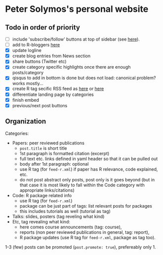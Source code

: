 Peter Solymos's personal website
==========

## Todo in order of priority

- [ ] include 'subscribe/follow' buttons at top of sidebar 
  (see [here](http://coschedule.com/blog/write-a-great-blog-post/)).
- [ ] add to R-bloggers [here](http://www.r-bloggers.com/add-your-blog/)
- [x] update logline
- [x] create blog entries from News section
- [x] share buttons (Twitter etc)
- [x] create category specific highlights once there are enough posts/category
- [x] qisqus to add in bottom is done but does not load: canonical problem? works mostly...
- [x] create R tag secific RSS feed as [here](http://jekyll.tips/tutorials/rss-feed/) or [here](https://github.com/snaptortoise/jekyll-rss-feeds/blob/master/feed.xml)
- [x] differentiate landing page by categories
- [x] finish embed
- [x] previous/next post buttons

## Organization

Categories:

* Papers: peer reviewed publications
  - `post.title` is short title
  - 1st paragraph is formatted citation (excerpt)
  - full text etc. links defined in yaml header so that it can be pulled out
  - body after 1st paragraph: optional
  - use R tag (for `feed-r.xml`) if paper has R relevance, code explained, etc.
  - do not post abstract only posts, post only is it goes beyond
    (but in that case it is most likely to fall within the Code category
    with appropriate links/citations)
* Code: R package related info
  - use R tag (for `feed-r.xml`)
  - package can be just part of tags: list relevant posts for packages
  - this includes tutorials as well (tutorial as tag)
* Talks: slides, posters (tag reveling what kind)
* Etc, tag revealing what kind:
  - here comes course announcements (tag: course),
  - reports (non peer reviewed publications in general, tag: report),
  - R package updates (use R tag for `feed-r.xml`, package as tag too).

1-3 (few) posts can be promoted (`post.promote: true`), prefereably only 1.
